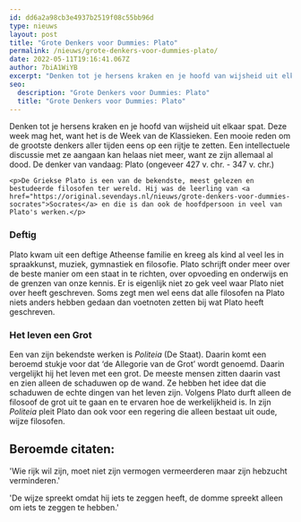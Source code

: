 ```yaml
---
id: dd6a2a98cb3e4937b2519f08c55bb96d
type: nieuws
layout: post
title: "Grote Denkers voor Dummies: Plato"
permalink: /nieuws/grote-denkers-voor-dummies-plato/
date: 2022-05-11T19:16:41.067Z
author: 7biA1WiYB
excerpt: "Denken tot je hersens kraken en je hoofd van wijsheid uit elkaar spat. Deze week mag het, want het is de Week van de Klassieken. Een mooie reden om de grootste denkers aller tijden eens op een rijtje te zetten. Een intellectuele discussie met ze aangaan kan helaas niet meer, want ze zijn allemaal al dood. De denker van vandaag: Plato (ongeveer 427 v. chr. - 347 v. chr.)  "
seo:
  description: "Grote Denkers voor Dummies: Plato"
  title: "Grote Denkers voor Dummies: Plato"
---
```

Denken tot je hersens kraken en je hoofd van wijsheid uit elkaar spat. Deze week mag het, want het is de Week van de Klassieken. Een mooie reden om de grootste denkers aller tijden eens op een rijtje te zetten. Een intellectuele discussie met ze aangaan kan helaas niet meer, want ze zijn allemaal al dood. De denker van vandaag: Plato (ongeveer 427 v. chr. - 347 v. chr.)  

    <p>De Griekse Plato is een van de bekendste, meest gelezen en bestudeerde filosofen ter wereld. Hij was de leerling van <a href="https://original.sevendays.nl/nieuws/grote-denkers-voor-dummies-socrates">Socrates</a> en die is dan ook de hoofdpersoon in veel van Plato's werken.</p>
<h3>Deftig</h3>
<p>Plato kwam uit een deftige Atheense familie en kreeg als kind al veel les in spraakkunst, muziek, gymnastiek en filosofie. Plato schrijft onder meer over de beste manier om een staat in te richten, over opvoeding en onderwijs en de grenzen van onze kennis. Er is eigenlijk niet zo gek veel waar Plato niet over heeft geschreven. Soms zegt men wel eens dat alle filosofen na Plato niets anders hebben gedaan dan voetnoten zetten bij wat Plato heeft geschreven.</p>
<h3>Het leven een Grot</h3>
<p>Een van zijn bekendste werken is <em>Politeia</em> (De Staat). Daarin komt een beroemd stukje voor dat ‘de Allegorie van de Grot’ wordt genoemd. Daarin vergelijkt hij het leven met een grot. De meeste mensen zitten daarin vast en zien alleen de schaduwen op de wand. Ze hebben het idee dat die schaduwen de echte dingen van het leven zijn. Volgens Plato durft alleen de filosoof de grot uit te gaan en te ervaren hoe de werkelijkheid is. In zijn <em>Politeia</em> pleit Plato dan ook voor een regering die alleen bestaat uit oude, wijze filosofen.</p>
<h2>Beroemde citaten:</h2>
<p>'Wie rijk wil zijn, moet niet zijn vermogen vermeerderen maar zijn hebzucht verminderen.'</p>
<p>'De wijze spreekt omdat hij iets te zeggen heeft, de domme spreekt alleen om iets te zeggen te hebben.'</p>  
